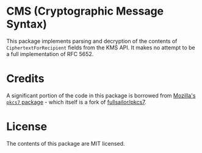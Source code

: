 # CMS (Cryptographic Message Syntax)

This package implements parsing and decryption of the contents of `CiphertextForRecipient` fields
from the KMS API. It makes no attempt to be a full implementation of RFC 5652.

# Credits

A significant portion of the code in this package is borrowed from [Mozilla's `pkcs7` package](https://github.com/mozilla-services/pkcs7) - which itself is a fork of [fullsailor/pkcs7](https://github.com/fullsailor/pkcs7).

# License

The contents of this package are MIT licensed.
